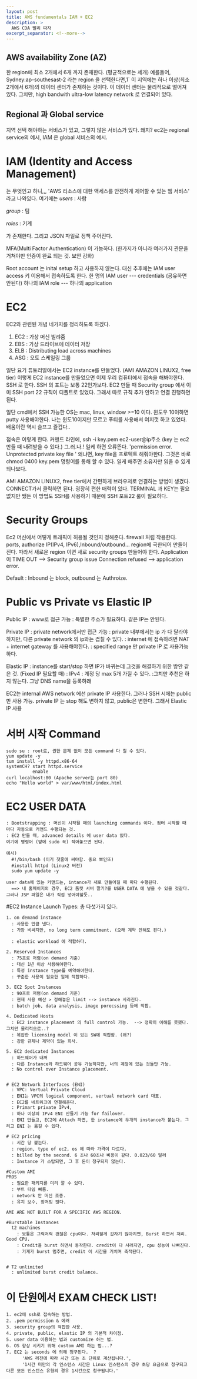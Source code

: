 ```yaml
---
layout: post
title: AWS fundamentals IAM + EC2
description: >
  AWS CDA 빨리 따자
excerpt_separator: <!--more-->
---
```


## AWS availability Zone (AZ)
  한 region에 최소 2개에서 6개 까지 존재한다. (평균적으로는 세개)
  예를들어, Sydney:ap-southesast-2 라는 region 을 선택한다면,1` 이 지역에는 하나 이상(최소 2개에서 6개)의 데이터 센터가 존재하는 것이다. 이 데이터 센터는 물리적으로 떨어져 있다. 그치만, high bandwith ultra-low latency network 로 연결되어 있다.


## Regional 과 Global service
  지역 선택 해야하는 서비스가 있고, 그렇지 않은 서비스가 있다. 왜지?
  ec2는 regional service의 예시, IAM 은 global 서비스의 예시.

# IAM (Identity and Access Management)
  는 무엇인고 하니,,,  'AWS 리소스에 대한 액세스를 안전하게 제어할 수 있는 웹 서비스' 라고 나와있다.
  여기에는
  *users* : 사람

  *group* : 팀

  *roles* : 기계

  가 존재한다. 그리고 JSON 파일로 정책 주어진다.

  MFA(Multi Factor Authentication) 이 가능하다. (한가지가 아니라 여러가지 관문을 거쳐야만 인증이 완료 되는 것. 보안 강화)

  Root account 는 inital setup 하고 사용하지 않는다. 대신 추후에는 IAM user access 키 이용해서 접속하도록 한다.
  한 명의 IAM user --- credentials (공유하면 안된다)
  하나의 IAM role --- 하나의 application


# EC2
  EC2와 관련된 개념 네가지를 정리하도록 하겠다.
  1. EC2 : 가상 머신 빌랴줌
  2. EBS : 가상 드라이브에 데이터 저장
  3. ELB : Distributing load across machines
  4. ASG : 오토 스케일링 그룹


  일단 요기 튜토리얼에서는 EC2 instance를 만들었다. (AMI AMAZON LINUX2, free tier)
  이렇게 EC2 instance를 만들었으면 이제 우리 컴퓨터에서 접속을 해봐야한다.
  SSH 로 한다. SSH 의 포트는 보통 22인가보다. EC2 만들 때 Security group 에서 이미 SSH port 22 규칙이 디폴트로 있었다.
  그래서 따로 규칙 추가 안하고 연결 진행하면 된다.

  일단 cmd에서 SSH 가능한 OS는 mac, linux, window >=10 이다.
  윈도우 10이하면 putty 사용해야한다. 나는 윈도10이지만 모르고 푸티를 사용해서 여지껏 하고 있었다. 배움이란 역시 슬프고 즐겁다..

  접속은 이렇게 한다. 커맨드 라인에, ssh -i key.pem ec2-user@ip주소 (key 는 ec2 만들 때 내려받을 수 있다.)
  그.러.나.! 일케 하면 오류뜬다. 'permission error. Unprotected private key file '
  왜냐면, key file을 프로텍트 해줘야한다. 그것은 바로 chmod 0400 key.pem 명령어를 통해 할 수 있다. 일케 해주면 소유자만 읽을 수 있게 되나보다.

  AMI AMAZON LINUX2, free tier에서 간편하게 브라우저로 연결하는 방법이 생겼다. CONNECT가서 클릭하면 된다. 굉장히 편한 매력이 있다. TERMINAL 과 KEY는 필요없지만 쨌든 이 방법도 SSH를 사용하기 때문에 SSH 포트22 룰이 필요하다.


  # Security Groups
  Ec2 머신에서 어떻게 트래픽이 허용될 것인지 정해준다.
  firewall 처럼 작용한다.
  ports, authorize IP(IPv4, IPv6),Inbound/outbound...
  region에 국한되어 만들어진다. 따라서 새로운 region 이면 새로 security groups 만들어야 한다.
  Application 이 TIME OUT --> Security group issue
                 Connection refused --> application error.

  Default : Inbound 는 block, outbound 는 Authroize.



  # Public  vs  Private  vs Elastic IP
  Public IP
    : www로 접근 가능
    : 특별한 주소가 필요하다. 같은 IP는 안된다.

  Private IP
    : private network에서만 접근 가능
    : private 내부에서는 ip 가 다 달라야하지만, 다른 private network 의 ip와는 겹칠 수 있다.
    : internet 에 접속하려면 NAT + internet gateway 를 사용해야한다.
    : specified range 만 private IP 로 사용가능하다.


  Elastic IP
    : instance를 start/stop 하면 IP가 바뀌는데 그것을 해결하기 위한 방안 같은 것. (Fixed IP 필요할 때)
    : IPv4
    : 계정 당 max 5개 가질 수 있다.
    :그치만 추천은 하지 않는다. 그냥 DNS name을 등록하래

  EC2는 internal AWS network 에선 private IP 사용한다. 그러나 SSH 시에는 public만 사용 가능.
  private IP 는 stop 해도 변하지 않고, public은 변한다. 그래서 Elastic IP 사용

  # 서버 시작 Command
    sudo su : root로, 권한 문제 없이 모든 command 다 칠 수 있다.
    yum update -y
    tum install -y httpd.x86-64
    systemCH? start httpd.service
              enable
    curl localhost:80 (Apache server는 port 80)
    echo "Hello world" > var/www/html/index.html


  # EC2 USER DATA
    : Bootstrapping : 머신이 시작될 때의 launching commands 이다. 컴터 시작할 때 마다 자동으로 커맨드 수행되는 것.
    : EC2 만들 때, advanced details 에 user data 있다.
    여기에 명령어 (앞에 sudo 꼭) 적어놓으면 된다.

    예시)
      #!/bin/bash (이거 첫줄에 써야함. 중요 뽀인또)
      #install httpd (Linux2 버전)
      sudo yum update -y

    user data에 있는 커맨드는, intance가 새로 만들어질 때 마다 수행된다.
      ==> 내 홈페이지의 경우, EC2 톰캣 서버 깔기?를 USER DATA 에 넣을 수 있을 것같다. 그러나 JSP 파일은 내가 직접 넣어야할듯..



  #EC2 Instance Launch Types:
    총 다섯가지 있다.

    1. on demand instance
      : 사용한 만큼 낸다.
      : 가장 비싸지만, no long term commitment. (오래 계약 안해도 된다.)

      : elastic workload 에 적합하다.

    2. Reserved Instances
      : 75프로 저렴(on demand 기준)
      : 대신 1년 이상 사용해야한다.
      : 특정 instance type를 예약해야한다.
      : 꾸준한 사용이 필요한 일에 적합하다.

    3. EC2 Spot Instances
      : 90프로 저렴(on demand 기준)
      : 현재 사용 예산 > 정해놓은 limit --> instance 사라진다.
      : batch job, data analysis, image porecssing 등에 적합.

    4. Dedicated Hosts
      : EC2 instance placement 의 full control 가능.  --> 정확히 이해를 못했다. 그치만 물리적으로..?
      : 복잡한 licensing model 이 있는 SW에 적합함. (왜?)
      : 강한 규제나 제약이 있는 회사.

    5. EC2 dedicated Instances
      : 하드웨어가 내꺼
      : 다른 Instance와 하드웨어 공유 가능하지만, 너의 계정에 있는 것들만 가능.
      : No control over Instance placement.


    # EC2 Network Interfaces (ENI)
      : VPC: Vertual Private Cloud
      : ENI는 VPC의 logical component, vertual network card 대표.
      : EC2를 네트워크에 연결해준다.
      : Primart private IPv4,
      : 하나 이상의 IPv4 ENI 만들기 가능 for failover.
      : ENI 만들고, EC2에 Attach 하면, 한 instance에 두개의 instance가 붙는다. 그리고 ENI 는 옮길 수 있다.

    # EC2 pricing
      : 시간 당 붙는다.
      : region, type of ec2, os 에 따라 가격이 다르다.
      : billed by the second. 6 초나 60초나 비용이 같다. 0.023/60 달러
      : Instance 가 스탑되면, 그 후 돈이 청구되지 않는다.

    #Custom AMI
    PROS
      : 필요한 패키지를 미리 깔 수 있다.
      : 부트 타임 빠름.
      : network 안 머신 조종.
      : 유지 보수, 장저밍 많다.

    AMI ARE NOT BUILT FOR A SPECIFIC AWS REGION.

    #Burstable Instances
      t2 machines
        : 보통은 그럭저럭 괜찮은 cpu이다. 처리할게 갑자기 많아지면, Burst 하면서 처리. Good CPU.
        : Credit을 burst 하면서 동작한다. credit이 다 사라지면, cpu 성능이 나빠진다.
        : 기계가 burst 멈추면, credit 이 시간을 거치며 축적된다.


    # T2 unlimited
      : unlimited burst credit balance.



  # 이 단원에서 EXAM CHECK LIST!
    1. ec2에 ssh로 접속하는 방법.
    2. .pem permission & 에러
    3. security group의 적합한 사용.
    4. private, public, elastic IP 의 기본적 차이점.
    5. user data 이용하는 법과 customize 하는 법.
    6. OS 향상 시키기 위해 custom AMI 하는 법...?
    7. EC2 는 seconds 에 의해 청구된다.  ?
          'AWS 리전에 따라 시간 또는 초 단위로 계산됩니다.',
          '1시간 미만의 각 인스턴스 시간은 Linux 인스턴스의 경우 초당 요금으로 청구되고 다른 모든 인스턴스 유형의 경우 1시간으로 청구됩니다.'
